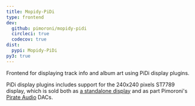 ```yaml
---
title: Mopidy-PiDi
type: frontend
dev:
  github: pimoroni/mopidy-pidi
  circleci: true
  codecov: true
dist:
  pypi: Mopidy-PiDi
py3: true
---
```


Frontend for displaying track info and album art using PiDi display plugins.

PiDi display plugins includes support for the 240x240 pixels ST7789 display,
which is sold both as
[a standalone display](https://www.adafruit.com/product/3787) and
as part Pimoroni's
[Pirate Audio](https://shop.pimoroni.com/collections/pirate-audio) DACs.
